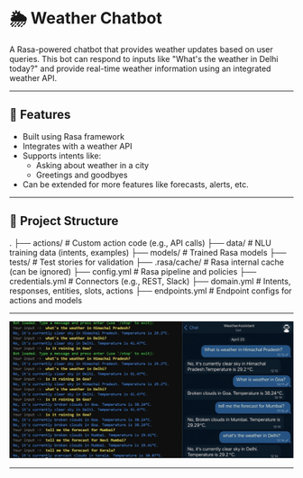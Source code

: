 # 🌦️ Weather Chatbot

A Rasa-powered chatbot that provides weather updates based on user queries. This bot can respond to inputs like "What's the weather in Delhi today?" and provide real-time weather information using an integrated weather API.

---

## 🧠 Features

- Built using Rasa framework
- Integrates with a weather API
- Supports intents like:
  - Asking about weather in a city
  - Greetings and goodbyes
- Can be extended for more features like forecasts, alerts, etc.

---

## 📁 Project Structure

.
├── actions/ # Custom action code (e.g., API calls)
├── data/ # NLU training data (intents, examples)
├── models/ # Trained Rasa models
├── tests/ # Test stories for validation
├── .rasa/cache/ # Rasa internal cache (can be ignored)
├── config.yml # Rasa pipeline and policies
├── credentials.yml # Connectors (e.g., REST, Slack)
├── domain.yml # Intents, responses, entities, slots, actions
├── endpoints.yml # Endpoint configs for actions and models


---

![Chatbot Output](./SS/chatbot%20output.jpg)


---